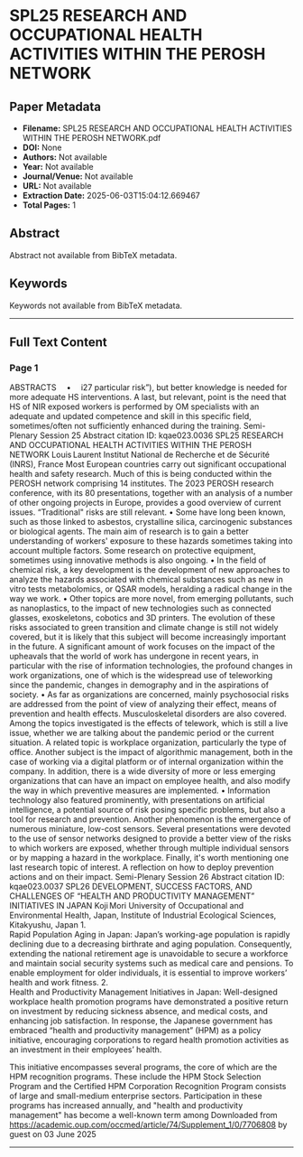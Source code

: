 # SPL25 RESEARCH AND OCCUPATIONAL HEALTH ACTIVITIES WITHIN THE PEROSH NETWORK

## Paper Metadata

- **Filename:** SPL25 RESEARCH AND OCCUPATIONAL HEALTH ACTIVITIES WITHIN THE PEROSH NETWORK.pdf
- **DOI:** None
- **Authors:** Not available
- **Year:** Not available
- **Journal/Venue:** Not available
- **URL:** Not available
- **Extraction Date:** 2025-06-03T15:04:12.669467
- **Total Pages:** 1

## Abstract

Abstract not available from BibTeX metadata.

## Keywords

Keywords not available from BibTeX metadata.

---

## Full Text Content



### Page 1

ABSTRACTS  •  i27
particular risk”), but better knowledge is needed for more adequate 
HS interventions.
A last, but relevant, point is the need that HS of NIR exposed 
workers is performed by OM specialists with an adequate and updated competence and skill in this specific field, sometimes/often 
not sufficiently enhanced during the training.
Semi-Plenary Session 25
Abstract citation ID: kqae023.0036
SPL25
RESEARCH AND OCCUPATIONAL HEALTH ACTIVITIES 
WITHIN THE PEROSH NETWORK
Louis Laurent
Institut National de Recherche et de Sécurité (INRS), France 
Most European countries carry out significant occupational health 
and safety research. Much of this is being conducted within the 
PEROSH network comprising 14 institutes. The 2023 PEROSH research conference, with its 80 presentations, together with an analysis of a number of other ongoing projects in Europe, provides a 
good overview of current issues. 
“Traditional" risks are still relevant. 
• 	 Some have long been known, such as those linked to asbestos, 
crystalline silica, carcinogenic substances or biological agents. 
The main aim of research is to gain a better understanding 
of workers' exposure to these hazards sometimes taking into 
account multiple factors. Some research on protective equipment, sometimes using innovative methods is also ongoing. 
• 	 In the field of chemical risk, a key development is the development of new approaches to analyze the hazards associated with 
chemical substances such as new in vitro tests metabolomics, 
or QSAR models, heralding a radical change in the way we 
work.
• 	 Other topics are more novel, from emerging pollutants, such as 
nanoplastics, to the impact of new technologies such as connected glasses, exoskeletons, cobotics and 3D printers. The 
evolution of these risks associated to green transition and climate change is still not widely covered, but it is likely that this 
subject will become increasingly important in the future.
A significant amount of work focuses on the impact of the upheavals 
that the world of work has undergone in recent years, in particular 
with the rise of information technologies, the profound changes 
in work organizations, one of which is the widespread use of teleworking since the pandemic, changes in demography and in the aspirations of society. 
• 	 As far as organizations are concerned, mainly psychosocial 
risks are addressed from the point of view of analyzing their 
effect, means of prevention and health effects. Musculoskeletal 
disorders are also covered. Among the topics investigated is 
the effects of telework, which is still a live issue, whether we 
are talking about the pandemic period or the current situation. 
A related topic is workplace organization, particularly the type 
of office. Another subject is the impact of algorithmic management, both in the case of working via a digital platform or of 
internal organization within the company. In addition, there is a 
wide diversity of more or less emerging organizations that can 
have an impact on employee health, and also modify the way in 
which preventive measures are implemented. 
• 	 Information technology also featured prominently, with presentations on artificial intelligence, a potential source of risk 
posing specific problems, but also a tool for research and prevention. Another phenomenon is the emergence of numerous 
miniature, low-cost sensors. Several presentations were devoted to the use of sensor networks designed to provide a better view of the risks to which workers are exposed, whether 
through multiple individual sensors or by mapping a hazard in 
the workplace.
Finally, it's worth mentioning one last research topic of interest. A 
reflection on how to deploy prevention actions and on their impact.
Semi-Plenary Session 26
Abstract citation ID: kqae023.0037
SPL26
DEVELOPMENT, SUCCESS FACTORS, AND 
CHALLENGES OF “HEALTH AND PRODUCTIVITY 
MANAGEMENT” INITIATIVES IN JAPAN
Koji Mori
University of Occupational and Environmental Health, Japan, 
Institute of Industrial Ecological Sciences, Kitakyushu, Japan 
1. 	
Rapid Population Aging in Japan: Japan’s working-age 
population is rapidly declining due to a decreasing birthrate 
and aging population. Consequently, extending the national 
retirement age is unavoidable to secure a workforce and 
maintain social security systems such as medical care and 
pensions. To enable employment for older individuals, it is 
essential to improve workers’ health and work fitness.
2. 	
Health and Productivity Management Initiatives in Japan: 
Well-designed workplace health promotion programs have 
demonstrated a positive return on investment by reducing 
sickness absence, and medical costs, and enhancing job 
satisfaction. In response, the Japanese government has embraced “health and productivity management” (HPM) as a 
policy initiative, encouraging corporations to regard health 
promotion activities as an investment in their employees’ 
health.
	
This initiative encompasses several programs, the core of 
which are the HPM recognition programs. These include 
the HPM Stock Selection Program and the Certified HPM 
Corporation Recognition Program consists of large and 
small-medium enterprise sectors. Participation in these 
programs has increased annually, and "health and productivity management" has become a well-known term among 
Downloaded from https://academic.oup.com/occmed/article/74/Supplement_1/0/7706808 by guest on 03 June 2025

---
